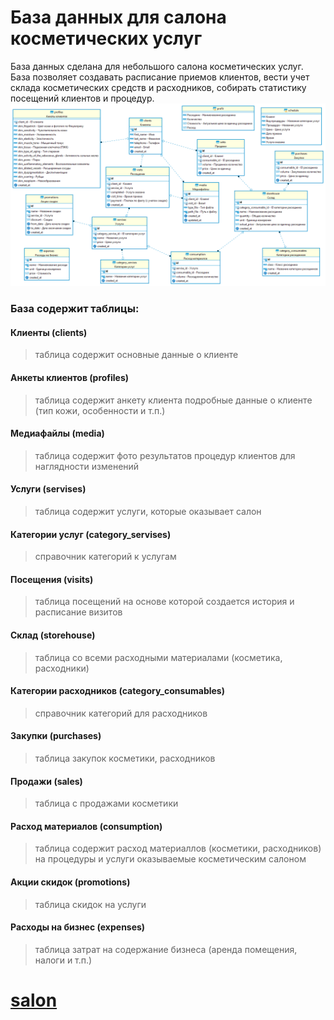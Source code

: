 # База данных для салона косметических услуг
База данных сделана для небольшого салона косметических услуг. 
База позволяет создавать расписание приемов клиентов, вести учет склада косметических средств и расходников, собирать статистику посещений клиентов и процедур.
![N|Solid](https://github.com/cyber-welder/salon/blob/main/diagramm.png)
### База содержит таблицы:
#### Клиенты (clients)
> таблица содержит основные данные о клиенте
#### Анкеты клиентов (profiles)
> таблица содержит анкету клиента 
> подробные данные о клиенте (тип кожи, особенности и т.п.)
#### Медиафайлы (media)
> таблица содержит фото результатов процедур клиентов
> для наглядности изменений
#### Услуги (servises)
> таблица содержит услуги, которые оказывает салон
#### Категории услуг (category_servises)
> справочник категорий к услугам
#### Посещения (visits)
> таблица посещений на основе которой создается история и расписание визитов
#### Склад (storehouse)
> таблица со всеми расходными материалами (косметика, расходники)
#### Категории расходников (category_consumables)
> справочник категорий для расходников
#### Закупки (purchases)
> таблица закупок косметики, расходников
#### Продажи (sales)
> таблица с продажами косметики
#### Расход материалов (consumption)
> таблица содержит расход материаллов (косметики, расходников) на процедуры и услуги оказываемые косметическим салоном
#### Акции скидок (promotions)
> таблица скидок на услуги
#### Расходы на бизнес (expenses)
> таблица затрат на содержание бизнеса (аренда помещения, налоги и т.п.)

# [salon](https://github.com/cyber-welder/salon)


